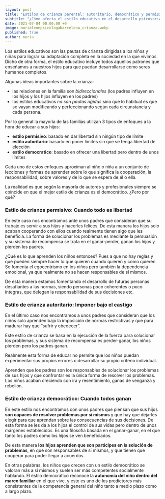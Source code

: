 ```yaml
---
layout: post
title: "Estilos de crianza parental: autoritario, democrático y permisivo"
subtitle: "¿Cómo afecta el estilo educativo en el desarrollo psicosocial de los niños?"
date: 2021-07-04 00:00:00 +0
image: nurialeonpsicologabarcelona_crianza.webp
published: true
author: nuria
---
```


Los estilos educativos son las pautas de crianza dirigidas a los niños y niñas para lograr su adaptación completa en la sociedad en la que vivimos. Dicho de otra forma, el estilo educativo incluye todos aquellos patrones que enseñamos a nuestros hijos para que puedan desarrollarse como seres humanos completos.


<!-- more -->

Algunas ideas importantes sobre la crianza:
- las relaciones en la familia son *bidireccionales* (los padres influyen en los hijos y los hijos influyen en los padres)
- los estilos educativos *no son pautas rígidas* sino que lo habitual es que se vayan modificando y perfeccionando según cada circunstancia y cada persona.

Por lo general la mayoría de las familias utilizan 3 tipos de enfoques a la hora de educar a sus hijos:

- **estilo permisivo**: basado en dar libertad sin ningún tipo de límite
- **estilo autoritario**: basado en poner límites sin que se tenga libertad de elección
- **estilo democratico**: basado en ofrecer una libertad pero dentro de unos límites

Cada uno de estos enfoques aproximan al niño o niña a un conjunto de lecciones y formas de aprender sobre lo que significa la cooperación, la responsabilidad, sobre valores y de lo que se espera de él o ella. 

La realidad es que según la mayoría de autores y profesionales siempre se coincide en que el mejor estilo de crianza es el democrático. ¿Pero por qué?


### Estilo de crianza permisivo: Cuando todo es libertad

En este caso nos encontramos ante unos padres que consideran que su trabajo es servir a sus hijos y hacerles felices. De esta manera los hijos solo acaban cooperando con ellos cuando realmente tienen algo que les beneficia. La forma de solucionar los problemas es mediante la persuasión y su sistema de recompensa se trata en el ganar-perder, ganan los hijos y pierden los padres.

¿Qué es lo que aprenden los niños entonces? Pues a que no hay reglas y que pueden siempre hacer lo que quieren cuando quieren y como quieren. Se fomenta el egocentrismo en los niños pero también la dependencia emocional, ya que realmente no se hacen responsables de sí mismos. 

De esta manera estamos fomentando el desarrollo de futuras personas desafiantes a las normas, siendo personas poco coherentes o poco íntegras, que delegan la responsabilidad de sus decisiones etc.


### Estilo de crianza autoritario: Imponer bajo el castigo

En el último caso nos encontramos a unos padres que consideran que los niños solo aprenden bajo la imposición de normas restrictivas y que para madurar hay que “sufrir y obedecer”. 

Este estilo de crianza se basa en la ejecución de la fuerza para solucionar los problemas, y sus sistema de recompensa es perder-ganar, los niños pierden pero los padres ganan. 

Realmente esta forma de educar no permite que los niños puedan experimentar sus propios errores o desarrollar su propio criterio individual. 

Aprenden que los padres son los responsables de solucionar los problemas de sus hijos y que confrontar es la única forma de resolver los problemas. Los niños acaban creciendo con ira y resentimiento, ganas de venganza y rebelión. 



### Estilo de crianza democrático: Cuando todos ganan

En este estilo nos encontramos con unos padres que piensan que sus hijos **son capaces de resolver problemas por sí mismos** y que hay que dejarles elegir para que aprendan sobre las consecuencias de sus decisiones. De esta forma se les da a los hijos el control de sus vidas pero dentro de unos márgenes establecidos. Es una filosofía basada en el ganar-ganar, en el que tanto los padres como los hijos se ven beneficiados. 

De esta manera **los hijos aprenden que son partícipes en la solución de problemas**, en que son responsables de sí mismos, y que tienen que cooperar para poder llegar a acuerdos. 

En otras palabras, los niños que crecen con un estilo democrático se valoran más a sí mismos y suelen ser más competentes socialmente hablando. El estilo democrático reconoce la **autonomía del niño dentro del marco familiar** en el que vive, y esto es uno de los predictores más consistentes de la competencia general del niño tanto a medio plazo como a largo plazo.
